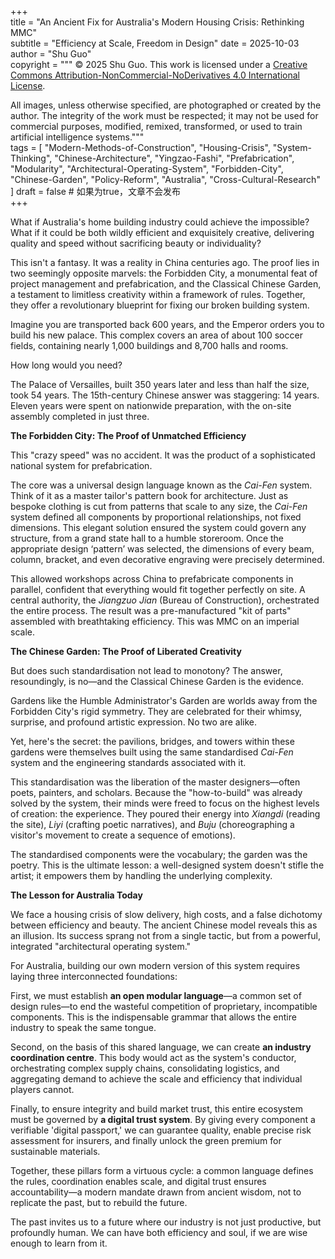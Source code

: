 +++  
title = "An Ancient Fix for Australia's Modern Housing Crisis: Rethinking MMC"  
subtitle = "Efficiency at Scale, Freedom in Design"
date = 2025-10-03  
author = "Shu Guo"  
copyright = """
© 2025 Shu Guo. This work is licensed under a [Creative Commons 
Attribution-NonCommercial-NoDerivatives 4.0 International License](https://creativecommons.org/licenses/by-nc-nd/4.0/).

All images, unless otherwise specified, are photographed or created by the author. The 
integrity of the work must be respected; it may not be used for commercial purposes, 
modified, remixed, transformed, or used to train artificial intelligence systems."""  
tags = [
  "Modern-Methods-of-Construction",
  "Housing-Crisis",
  "System-Thinking",
  "Chinese-Architecture",
  "Yingzao-Fashi",
  "Prefabrication",
  "Modularity",
  "Architectural-Operating-System",
  "Forbidden-City",
  "Chinese-Garden",
  "Policy-Reform",
  "Australia",
  "Cross-Cultural-Research"
]
draft = false # 如果为true，文章不会发布  
+++


What if Australia's home building industry could achieve the impossible? What if it could be both wildly efficient and exquisitely creative, delivering quality and speed without sacrificing beauty or individuality?

This isn't a fantasy. It was a reality in China centuries ago. The proof lies in two seemingly opposite marvels: the Forbidden City, a monumental feat of project management and prefabrication, and the Classical Chinese Garden, a testament to limitless creativity within a framework of rules. Together, they offer a revolutionary blueprint for fixing our broken building system.

Imagine you are transported back 600 years, and the Emperor orders you to build his new palace. This complex covers an area of about 100 soccer fields, containing nearly 1,000 buildings and 8,700 halls and rooms.

How long would you need?

The Palace of Versailles, built 350 years later and less than half the size, took 54 years. The 15th-century Chinese answer was staggering: 14 years. Eleven years were spent on nationwide preparation, with the on-site assembly completed in just three.

**The Forbidden City: The Proof of Unmatched Efficiency**

This "crazy speed" was no accident. It was the product of a sophisticated national system for prefabrication.

The core was a universal design language known as the *Cai-Fen* system. Think of it as a master tailor's pattern book for architecture. Just as bespoke clothing is cut from patterns that scale to any size, the *Cai-Fen* system defined all components by proportional relationships, not fixed dimensions. This elegant solution ensured the system could govern any structure, from a grand state hall to a humble storeroom. Once the appropriate design ‘pattern’ was selected, the dimensions of every beam, column, bracket, and even decorative engraving were precisely determined.

This allowed workshops across China to prefabricate components in parallel, confident that everything would fit together perfectly on site. A central authority, the *Jiangzuo Jian* (Bureau of Construction), orchestrated the entire process. The result was a pre-manufactured "kit of parts" assembled with breathtaking efficiency. This was MMC on an imperial scale.

**The Chinese Garden: The Proof of Liberated Creativity**

But does such standardisation not lead to monotony? The answer, resoundingly, is no—and the Classical Chinese Garden is the evidence.

Gardens like the Humble Administrator's Garden are worlds away from the Forbidden City's rigid symmetry. They are celebrated for their whimsy, surprise, and profound artistic expression. No two are alike.

Yet, here's the secret: the pavilions, bridges, and towers within these gardens were themselves built using the same standardised *Cai-Fen* system and the engineering standards associated with it.

This standardisation was the liberation of the master designers—often poets, painters, and scholars. Because the "how-to-build" was already solved by the system, their minds were freed to focus on the highest levels of creation: the experience. They poured their energy into *Xiangdi* (reading the site), *Liyi* (crafting poetic narratives), and *Buju* (choreographing a visitor's movement to create a sequence of emotions).

The standardised components were the vocabulary; the garden was the poetry. This is the ultimate lesson: a well-designed system doesn't stifle the artist; it empowers them by handling the underlying complexity.

**The Lesson for Australia Today**

We face a housing crisis of slow delivery, high costs, and a false dichotomy between efficiency and beauty. The ancient Chinese model reveals this as an illusion. Its success sprang not from a single tactic, but from a powerful, integrated "architectural operating system."

For Australia, building our own modern version of this system requires laying three interconnected foundations:

First, we must establish **an open modular language**—a common set of design rules—to end the wasteful competition of proprietary, incompatible components. This is the indispensable grammar that allows the entire industry to speak the same tongue.

Second, on the basis of this shared language, we can create **an industry coordination centre**. This body would act as the system's conductor, orchestrating complex supply chains, consolidating logistics, and aggregating demand to achieve the scale and efficiency that individual players cannot.

Finally, to ensure integrity and build market trust, this entire ecosystem must be governed by **a digital trust system**. By giving every component a verifiable 'digital passport,' we can guarantee quality, enable precise risk assessment for insurers, and finally unlock the green premium for sustainable materials.

Together, these pillars form a virtuous cycle: a common language defines the rules, coordination enables scale, and digital trust ensures accountability—a modern mandate drawn from ancient wisdom, not to replicate the past, but to rebuild the future.

The past invites us to a future where our industry is not just productive, but profoundly human. We can have both efficiency and soul, if we are wise enough to learn from it.
